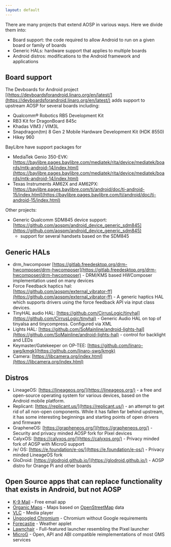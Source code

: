 ```yaml
---
layout: default
---
```


There are many projects that extend AOSP in various ways. Here we divide them into:

* Board support: the code required to allow Android to run on a given board or
  family of boards
* Generic HALs: hardware support that applies to multiple boards
* Android distros: modifications to the Android framework and applications


## Board support

The Devboards for Android project [(https://devboardsforandroid.linaro.org/en/latest/](https://devboardsforandroid.linaro.org/en/latest/)
adds support to upstream AOSP for several boards including:

* Qualcomm® Robotics RB5 Development Kit
* RB3 Kit for DragonBoard 845c
* Khadas VIM3 / VIM3L
* Snapdragon(tm) 8 Gen 2 Mobile Hardware Development Kit (HDK 8550)
* Hikey 960

BayLibre have support packages for

* MediaTek Genio 350-EVK: [https://baylibre.pages.baylibre.com/mediatek/rita/device/mediatek/boards/mtk-android-14/index.html](https://baylibre.pages.baylibre.com/mediatek/rita/device/mediatek/boards/mtk-android-14/index.html)
* Texas Instruments AM62X and AM62PX: [https://baylibre.pages.baylibre.com/ti/android/doc/ti-android-15/index.html](https://baylibre.pages.baylibre.com/ti/android/doc/ti-android-15/index.html)

Other projects:

* Generic Qualcomm SDM845 device support: [https://github.com/aospm/android_device_generic_sdm845](https://github.com/aospm/android_device_generic_sdm845)
  - support for several handsets based on the SDM845

## Generic HALs

* drm_hwcomposer [https://gitlab.freedesktop.org/drm-hwcomposer/drm-hwcomposer](https://gitlab.freedesktop.org/drm-hwcomposer/drm-hwcomposer) - DRM/KMS based HWComposer implementation used on many devices
* Force Feedback haptics hal: [https://github.com/aospm/external_vibrator-ff](https://github.com/aospm/external_vibrator-ff) - A generic haptics HAL which supports drivers using the force feedback API via input class devices.
* TinyHAL audio HAL: [https://github.com/CirrusLogic/tinyhal](https://github.com/CirrusLogic/tinyhal) - Generic Audio HAL on top of tinyalsa and tinycompress. Configured via XML
* Lights HAL: [https://github.com/SoMainline/android-lights-hal](https://github.com/SoMainline/android-lights-hal) - control for backlight and LEDs
* Keymaster/Gatekeeper on OP-TEE: [https://github.com/linaro-swg/kmgk](https://github.com/linaro-swg/kmgk)
* Camera: [https://libcamera.org/index.html](https://libcamera.org/index.html)

## Distros

* LineageOS: [https://lineageos.org/](https://lineageos.org/) - a free and open-source operating system for various devices, based on the Android mobile platform.
* Replicant: [https://replicant.us/](https://replicant.us/) - an attempt to get rid of all non-open components. While it has fallen far behind upstream, it has some interesting beginnings and starting points of open drivers and firmware
* GrapheneOS: [https://grapheneos.org/](https://grapheneos.org/) - Security and privacy minded AOSP fork for Pixel devices
* CalyxOS: [https://calyxos.org/](https://calyxos.org/) - Privacy minded fork of AOSP with MicroG support
* /e/ OS: [https://e.foundation/e-os/](https://e.foundation/e-os/) - Privacy minded LineageOS fork
* GloDroid: [https://glodroid.github.io/](https://glodroid.github.io/) - AOSP distro for Orange Pi and other boards

## Open Source apps that can replace functionality that exists in Android, but not AOSP

* [K-9 Mail](https://k9mail.app) - Free email app
* [Organic Maps](https://organicmaps.app) - Maps based on [OpenStreetMap](https://openstreetmap.org/) data
* [VLC](https://www.videolan.org/vlc/download-android.html) - Media player
* [Ungoogled Chromium](https://github.com/ungoogled-software/ungoogled-chromium) - Chromium without Google requirements
* [Forecastie](https://github.com/martykan/forecastie) - Weather applet
* [Lawnchair](https://lawnchair.app/) - Full-featured launcher resembling the Pixel launcher
* [MicroG](https://microg.org/) - Open, API and ABI compatible reimplementations of most GMS services
